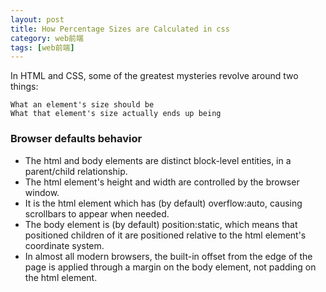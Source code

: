 ```yaml
---
layout: post
title: How Percentage Sizes are Calculated in css
category: web前端
tags: [web前端]
---
```


In HTML and CSS, some of the greatest mysteries revolve around two things:

    What an element's size should be
    What that element's size actually ends up being

### Browser defaults behavior
* The html and body elements are distinct block-level entities, in a parent/child relationship.
* The html element's height and width are controlled by the browser window.
* It is the html element which has (by default) overflow:auto, causing scrollbars to appear when needed.
* The body element is (by default) position:static, which means that positioned children of it are positioned relative to the html element's coordinate system.
* In almost all modern browsers, the built-in offset from the edge of the page is applied through a margin on the body element, not padding on the html element.
